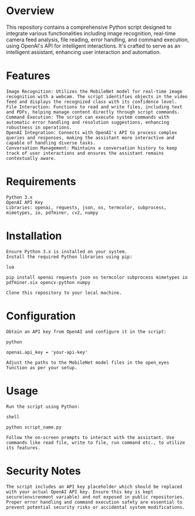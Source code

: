 
# Overview

This repository contains a comprehensive Python script designed to integrate various functionalities including image recognition, real-time camera feed analysis, file reading, error handling, and command execution, using OpenAI's API for intelligent interactions. It's crafted to serve as an intelligent assistant, enhancing user interaction and automation.
# Features

    Image Recognition: Utilizes the MobileNet model for real-time image recognition with a webcam. The script identifies objects in the video feed and displays the recognized class with its confidence level.
    File Interaction: Functions to read and write files, including text and PDFs, helping manage content directly through script commands.
    Command Execution: The script can execute system commands with automatic error handling and resolution suggestions, enhancing robustness in operations.
    OpenAI Integration: Connects with OpenAI's API to process complex queries and responses, making the assistant more interactive and capable of handling diverse tasks.
    Conversation Management: Maintains a conversation history to keep track of user interactions and ensures the assistant remains contextually aware.

# Requirements

    Python 3.x
    OpenAI API Key
    Libraries: openai, requests, json, os, termcolor, subprocess, mimetypes, io, pdfminer, cv2, numpy

# Installation

    Ensure Python 3.x is installed on your system.
    Install the required Python libraries using pip:

    lua

    pip install openai requests json os termcolor subprocess mimetypes io pdfminer.six opencv-python numpy

    Clone this repository to your local machine.

# Configuration

    Obtain an API key from OpenAI and configure it in the script:

    python

    openai.api_key = 'your-api-key'

    Adjust the paths to the MobileNet model files in the open_eyes function as per your setup.

# Usage

    Run the script using Python:

    shell

    python script_name.py

    Follow the on-screen prompts to interact with the assistant. Use commands like read file, write to file, run command etc., to utilize its features.

# Security Notes

    The script includes an API key placeholder which should be replaced with your actual OpenAI API key. Ensure this key is kept secure(environment variable) and not exposed in public repositories.
    Proper error handling and command execution safety are essential to prevent potential security risks or accidental system modifications.
